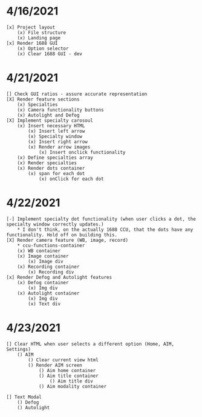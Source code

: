 # 4/16/2021
    [x] Project layout
        (x) File structure
        (x) Landing page
    [x] Render 1688 GUI  
        (x) Option selector
        (x) Clear 1688 GUI - dev
# 4/21/2021
    [] Check GUI ratios - assure accurate representation
    [X] Render feature sections
        (x) Specialties
        (x) Camera functionality buttons
        (x) Autolight and Defog
    [X] Implement specialty carosoul
        (x) Insert necessary HTML
            (x) Insert left arrow
            (x) Specialty window
            (x) Insert right arrow
            (x) Render arrow images
                (x) Insert onclick functionality
        (x) Define specialties array
        (x) Render specialties 
        (x) Render dots container
            (x) span for each dot
                (x) onClick for each dot
# 4/22/2021
    [-] Implement specialty dot functionality (when user clicks a dot, the specialty window correctly updates.)
        * I don't think, on the actually 1688 CCU, that the dots have any functionality. Hold off on building this.
    [X] Render camera feature (WB, image, record)
        * ccu-functions-container
        (x) WB container
        (x) Image container
            (x) Image div
        (x) Recording container
            (x) Recording div
    [x] Render Defog and Autolight features
        (x) Defog container 
            (x) Img div
        (x) Autolight container 
            (x) Img div
            (x) Text div
# 4/23/2021
    [] Clear HTML when user selects a different option (Home, AIM, Settings)
        () AIM
            () Clear current view html
            () Render AIM screen
                () Aim home container
                () Aim title container
                    () Aim title div 
                () Aim modality container 
                    
    [] Text Modal 
        () Defog 
        () Autolight



